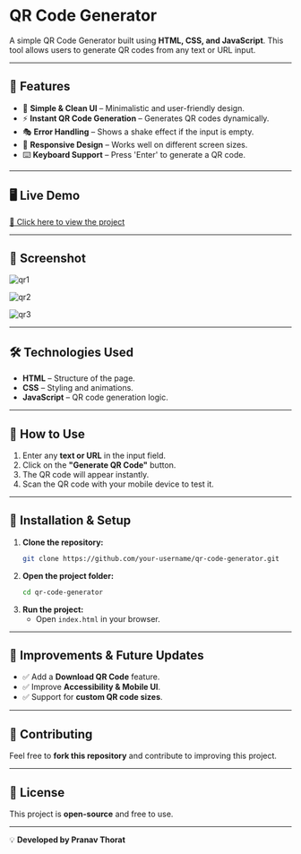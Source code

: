 # QR Code Generator

A simple QR Code Generator built using **HTML, CSS, and JavaScript**. This tool allows users to generate QR codes from any text or URL input.

---

## 🚀 Features

- 🎨 **Simple & Clean UI** – Minimalistic and user-friendly design.
- ⚡ **Instant QR Code Generation** – Generates QR codes dynamically.
- 🎭 **Error Handling** – Shows a shake effect if the input is empty.
- 📱 **Responsive Design** – Works well on different screen sizes.
- ⌨️ **Keyboard Support** – Press 'Enter' to generate a QR code.
---

## 🖥️ Live Demo
[🔗 Click here to view the project](https://qr-code-generator-three-theta.vercel.app/) 

---

## 📸 Screenshot
![qr1](https://github.com/user-attachments/assets/0915d92a-bb4b-4d57-b9fe-33df99983cc7)

![qr2](https://github.com/user-attachments/assets/7f633938-948a-4139-86d4-bc3f00031d05)

![qr3](https://github.com/user-attachments/assets/d3a30d1a-9829-49cf-a362-5356465ea34e)

---

## 🛠️ Technologies Used

- **HTML** – Structure of the page.
- **CSS** – Styling and animations.
- **JavaScript** – QR code generation logic.

---

## 📌 How to Use

1. Enter any **text or URL** in the input field.
2. Click on the **"Generate QR Code"** button.
3. The QR code will appear instantly.
4. Scan the QR code with your mobile device to test it.

---

## 🔧 Installation & Setup

1. **Clone the repository:**
   ```bash
   git clone https://github.com/your-username/qr-code-generator.git
   ```
2. **Open the project folder:**
   ```bash
   cd qr-code-generator
   ```
3. **Run the project:**
   - Open `index.html` in your browser.

---

## 🎯 Improvements & Future Updates

- ✅ Add a **Download QR Code** feature.
- ✅ Improve **Accessibility & Mobile UI**.
- ✅ Support for **custom QR code sizes**.

---

## 🤝 Contributing
Feel free to **fork this repository** and contribute to improving this project.

---

## 📜 License
This project is **open-source** and free to use.

---

💡 **Developed by Pranav Thorat**
